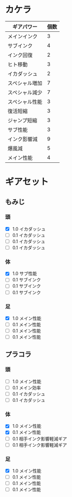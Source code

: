 # カケラ
| ギアパワー | 個数 |
----|----
| メインインク | 3 | 
| サブインク| 4 |
| インク回復 | 2 |  
| ヒト移動 |  3 |
| イカダッシュ | 2 | 
| スペシャル増加 | 7 | 
| スペシャル減少 | 7 | 
| スペシャル性能 | 3 | 
| 復活短縮 | 3 | 
| ジャンプ短縮 | 3 | 
| サブ性能 | 3 | 
| インク影響減 | 9 | 
| 爆風減 | 5 | 
| メイン性能 | 4 | 

# ギアセット
## もみじ
### 頭
- [x] 1.0 イカダッシュ
- [ ] 0.1 イカダッシュ
- [ ] 0.1 イカダッシュ
- [ ] 0.1 イカダッシュ
### 体
- [x] 1.0 サブ性能
- [ ] 0.1 サブインク
- [ ] 0.1 サブインク
- [ ] 0.1 サブインク
### 足
- [x] 1.0 メイン性能
- [ ] 0.1 メイン性能
- [ ] 0.1 メイン性能
- [ ] 0.1 メイン性能

## プラコラ
### 頭
- [ ] 1.0 メイン性能
- [ ] 0.1 メイン効率
- [ ] 0.1 イカダッシュ
- [ ] 0.1 イカダッシュ
### 体
- [x] 1.0 メイン性能
- [x] 0.1 メイン性能
- [ ] 0.1 相手インク影響軽減ギア
- [ ] 0.1 相手インク影響軽減ギア
### 足
- [x] 1.0 メイン性能
- [ ] 0.1 メイン性能
- [ ] 0.1 メイン性能
- [ ] 0.1 メイン性能

